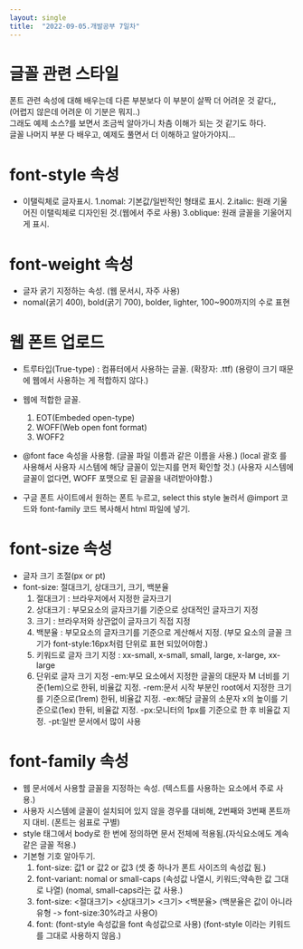 ```yaml
---
layout: single
title:  "2022-09-05.개발공부 7일차"
---
```

# 글꼴 관련 스타일
폰트 관련 속성에 대해 배우는데 다른 부분보다 이 부분이 살짝 더 어려운 것 같다,,<br>
(어렵지 않은데 어려운 이 기분은 뭐지..)<br>
그래도 예제 소스?를 보면서 조금씩 알아가니 차츰 이해가 되는 것 같기도 하다.<br>
글꼴 나머지 부분 다 배우고, 예제도 풀면서 더 이해하고 알아가야지...<br>




# font-style 속성
  - 이탤릭체로 글자표시.
    1.nomal: 기본값/일반적인 형태로 표시.
    2.italic: 원래 기울어진 이탤릭체로 디자인된 것.(웹에서 주로 사용)
    3.oblique: 원래 글꼴을 기울어지게 표시.




# font-weight 속성
  - 글자 굵기 지정하는 속성.
    (웹 문서시, 자주 사용)
  - nomal(굵기 400), bold(굵기 700), bolder, lighter, 100~900까지의 수로 표현





# 웹 폰트 업로드
  - 트루타입(True-type)
    : 컴퓨터에서 사용하는 글꼴.
      (확장자: .ttf)
      (용량이 크기 때문에 웹에서 사용하는 게 적합하지 않다.)

  - 웹에 적합한 글꼴.
    1. EOT(Embeded open-type)
    2. WOFF(Web open font format)
    3. WOFF2

  - @font face 속성을 사용함.
    (글꼴 파일 이름과 같은 이름을 사용.)
    (local 괄호 를 사용해서 사용자 시스템에 해당 글꼴이 있는지를 먼저 확인할 것.)
    (사용자 시스템에 글꼴이 없다면, WOFF 포맷으로 된 글꼴을 내려받아야함.)

  - 구글 폰트 사이트에서 원하는 폰트 누르고, select this style 눌러서 @import 코드와 font-family 코드 복사해서
    html 파일에 넣기.




# font-size 속성
  - 글자 크기 조절(px or pt)
  - font-size: 절대크기, 상대크기, 크기, 백분율
    1. 절대크기
       : 브라우저에서 지정한 글자크기
    2. 상대크기
       : 부모요소의 글자크기를 기준으로 상대적인 글자크기 지정
    3. 크기
       : 브라우저와 상관없이 글자크기 직접 지정
    4. 백분율
       : 부모요소의 글자크기를 기준으로 게산해서 지정.
         (부모 요소의 글꼴 크기가 font-style:16px처럼 단위로 표현 되있어야함.)
    5. 키워드로 글자 크기 지정
       : xx-small, x-small, small, large, x-large, xx-large
    6. 단위로 글자 크기 지정
       -em:부모 요소에서 지정한 글꼴의 대문자 M 너비를 기준(1em)으로 한뒤, 비율값 지정.
       -rem:문서 시작 부분인 root에서 지정한 크기를 기준으로(1rem) 한뒤, 비율값 지정.
       -ex:해당 글꼴의 소문자 x의 높이를 기준으로(1ex) 한뒤, 비율값 지정.
       -px:모니터의 1px를 기준으로 한 후 비율값 지정.
       -pt:일반 문서에서 많이 사용




# font-family 속성
  - 웹 문서에서 사용할 글꼴을 지정하는 속성.
    (텍스트를 사용하는 요소에서 주로 사용.)
  - 사용자 시스템에 글꼴이 설치되어 있지 않을 경우를 대비해, 2번째와 3번째 폰트까지 대비.
    (폰트는 쉼표로 구별)
  - style 태그에서 body로 한 번에 정의하면 문서 전체에 적용됨.(자식요소에도 계속 같은 글꼴 적용.)
  - 기본형 기호 알아두기.
    1. font-size: 값1 or 값2 or 값3
       (셋 중 하나가 폰트 사이즈의 속성값 됨.)
    2. font-variant: nomal or small-caps
       (속성값 나열시, 키워드;약속한 값 그대로 나열)
       (nomal, small-caps라는 값 사용.)
    3. font-size: <절대크기> <상대크기> <크기> <백분율>
       (백분율은 값이 아니라 유형 -> font-size:30%라고 사용O)
    4. font: <font-style> <font-viriant> <font-weight>
       (font-style 속성값을 font 속성값으로 사용)
       (font-style 이라는 키워드를 그대로 사용하지 않음.)
